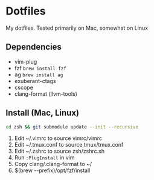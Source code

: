 # Dotfiles

My dotfiles. Tested primarily on Mac, somewhat on Linux

## Dependencies

* vim-plug
* fzf `brew install fzf`
* ag `brew install ag`
* exuberant-ctags
* cscope
* clang-format (llvm-tools)

## Install (Mac, Linux)

```bash
cd zsh && git submodule update --init --recursive
```

1. Edit ~/.vimrc to source vimrc/vimrc
2. Edit ~/.tmux.conf to source tmux/tmux.conf
3. Edit ~/.zshrc to source zsh/zshrc.sh
4. Run `:PlugInstall` in vim
5. Copy clang/.clang-format to ~/
6. $(brew --prefix)/opt/fzf/install
